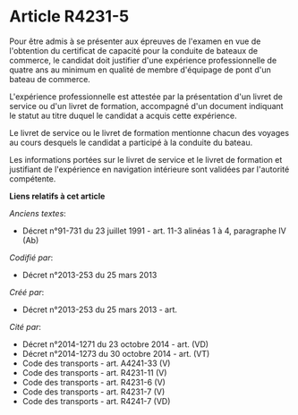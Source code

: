 # Article R4231-5

Pour être admis à se présenter aux épreuves de l'examen en vue de l'obtention du certificat de capacité pour la conduite de
bateaux de commerce, le candidat doit justifier d'une expérience professionnelle de quatre ans au minimum en qualité de
membre d'équipage de pont d'un bateau de commerce.

L'expérience professionnelle est attestée par la présentation d'un livret de service ou d'un livret de formation, accompagné
d'un document indiquant le statut au titre duquel le candidat a acquis cette expérience.

Le livret de service ou le livret de formation mentionne chacun des voyages au cours desquels le candidat a participé à la
conduite du bateau.

Les informations portées sur le livret de service et le livret de formation et justifiant de l'expérience en navigation
intérieure sont validées par l'autorité compétente.

**Liens relatifs à cet article**

_Anciens textes_:

  - Décret n°91-731 du 23 juillet 1991 - art. 11-3 alinéas 1 à 4, paragraphe IV (Ab)

_Codifié par_:

  - Décret n°2013-253 du 25 mars 2013

_Créé par_:

  - Décret n°2013-253 du 25 mars 2013 - art.

_Cité par_:

  - Décret n°2014-1271 du 23 octobre 2014 - art. (VD)
  - Décret n°2014-1273 du 30 octobre 2014 - art. (VT)
  - Code des transports - art. A4241-33  (V)
  - Code des transports - art. R4231-11 (V)
  - Code des transports - art. R4231-6 (V)
  - Code des transports - art. R4231-7 (V)
  - Code des transports - art. R4241-7 (VD)
